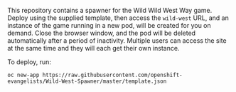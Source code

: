 This repository contains a spawner for the Wild Wild West Way game. Deploy using the supplied template, then access the ``wild-west`` URL, and an instance of the game running in a new pod, will be created for you on demand. Close the browser window, and the pod will be deleted automatically after a period of inactivity. Multiple users can access the site at the same time and they will each get their own instance.

To deploy, run:

```
oc new-app https://raw.githubusercontent.com/openshift-evangelists/Wild-West-Spawner/master/template.json
```

